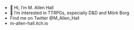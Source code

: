 - 👋 Hi, I’m M. Allen Hall
- 👀 I’m interested in TTRPGs, especially D&D and Mörk Borg
- Find me on Twitter @M_Allen_Hall
- m-allen-hall.itch.io

<!---
etehall/etehall is a ✨ special ✨ repository because its `README.md` (this file) appears on your GitHub profile.
You can click the Preview link to take a look at your changes.
--->
